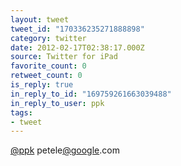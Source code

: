 ```yaml
---
layout: tweet
tweet_id: "170336235271888898"
category: twitter
date: 2012-02-17T02:38:17.000Z
source: Twitter for iPad
favorite_count: 0
retweet_count: 0
is_reply: true
in_reply_to_id: "169759261663039488"
in_reply_to_user: ppk
tags:
- tweet
---
```


[@ppk](https://twitter.com/@ppk) petele[@google](https://twitter.com/@google).com
